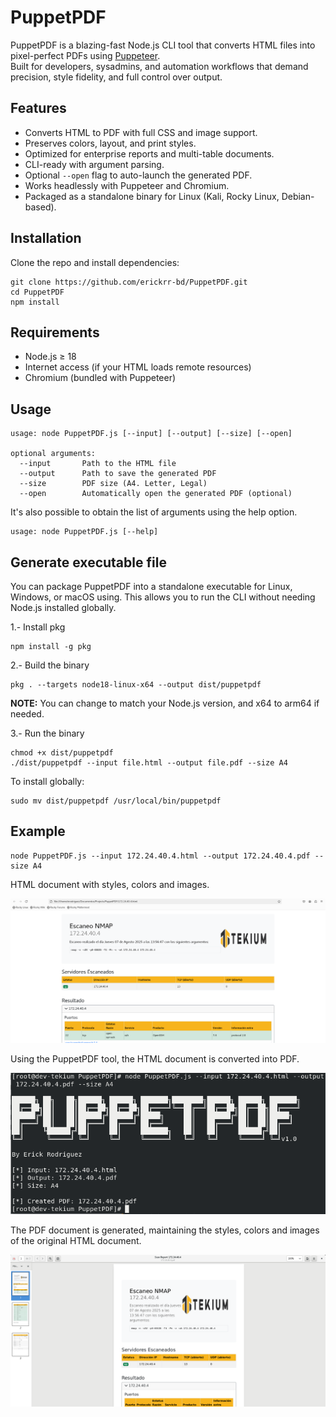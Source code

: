 # PuppetPDF
PuppetPDF is a blazing-fast Node.js CLI tool that converts HTML files into pixel-perfect PDFs using [Puppeteer](https://pptr.dev/).  
Built for developers, sysadmins, and automation workflows that demand precision, style fidelity, and full control over output.

## Features
- Converts HTML to PDF with full CSS and image support.
- Preserves colors, layout, and print styles.
- Optimized for enterprise reports and multi-table documents.
- CLI-ready with argument parsing.
- Optional `--open` flag to auto-launch the generated PDF.
- Works headlessly with Puppeteer and Chromium.
- Packaged as a standalone binary for Linux (Kali, Rocky Linux, Debian-based).

## Installation

Clone the repo and install dependencies:

```
git clone https://github.com/erickrr-bd/PuppetPDF.git
cd PuppetPDF
npm install
```

## Requirements
- Node.js ≥ 18
- Internet access (if your HTML loads remote resources)
- Chromium (bundled with Puppeteer)

## Usage
```
usage: node PuppetPDF.js [--input] [--output] [--size] [--open]

optional arguments:
  --input       Path to the HTML file
  --output      Path to save the generated PDF
  --size        PDF size (A4. Letter, Legal)
  --open        Automatically open the generated PDF (optional)
```

It's also possible to obtain the list of arguments using the help option.

```
usage: node PuppetPDF.js [--help]
```

## Generate executable file
You can package PuppetPDF into a standalone executable for Linux, Windows, or macOS using. This allows you to run the CLI without needing Node.js installed globally.

1.- Install pkg

```
npm install -g pkg
```

2.- Build the binary

```
pkg . --targets node18-linux-x64 --output dist/puppetpdf
```

**NOTE:** You can change  to match your Node.js version, and x64 to arm64 if needed.

3.- Run the binary

```
chmod +x dist/puppetpdf
./dist/puppetpdf --input file.html --output file.pdf --size A4
```

To install globally:

```
sudo mv dist/puppetpdf /usr/local/bin/puppetpdf
```

## Example
```
node PuppetPDF.js --input 172.24.40.4.html --output 172.24.40.4.pdf --size A4
```
HTML document with styles, colors and images.

![Preview](./images/img1.png)

Using the PuppetPDF tool, the HTML document is converted into PDF.

![Preview](./images/img2.png)

The PDF document is generated, maintaining the styles, colors and images of the original HTML document.

![Preview](./images/img3.png)
